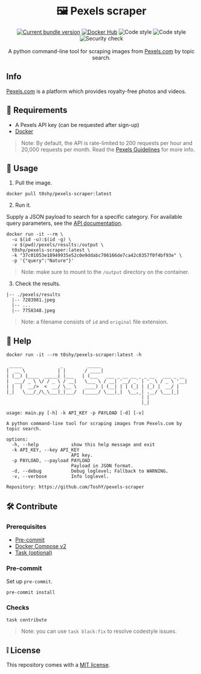 <h1 align="center"> 🖼️ Pexels scraper </h1>

<div align="center">
    <a href="https://hub.docker.com/r/t0shy/pexels-scraper/tags"><img src="https://img.shields.io/github/v/release/toshy/pexels-scraper?label=Release&sort=semver" alt="Current bundle version" /></a>
    <a href="https://hub.docker.com/r/t0shy/pexels-scraper"><img src="https://img.shields.io/badge/Docker%20Hub-t0shy%2Fpexels--scraper-blue" alt="Docker Hub" /></a>
    <img src="https://img.shields.io/github/actions/workflow/status/toshy/pexels-scraper/pylint.yml?branch=master&label=Pylint" alt="Code style">
    <img src="https://img.shields.io/badge/Code%20Style-PEP8-orange.svg" alt="Code style" />
    <img src="https://img.shields.io/github/actions/workflow/status/toshy/pexels-scraper/security.yml?branch=master&label=Security%20check" alt="Security check" />
    <br /><br />
A python command-line tool for scraping images from <a href="https://www.pexels.com/">Pexels.com</a> by topic search.
</div>

## Info

[Pexels.com](https://www.pexels.com/) is a platform which provides royalty-free photos and videos.

## 🧰 Requirements

* A Pexels API key (can be requested after sign-up)
* [Docker](https://docs.docker.com/get-docker/)

> Note: By default, the API is rate-limited to 200 requests per hour and 20,000 requests per month.
> Read the [Pexels Guidelines](https://www.pexels.com/api/documentation/#guidelines) for more info.

## 🐋 Usage

1. Pull the image.

```shell
docker pull t0shy/pexels-scraper:latest
```

2. Run it.

Supply a JSON payload to search for a specific category. For available query parameters, see
the [API documentation](https://www.pexels.com/api/documentation/#photos-search).

```shell
docker run -it --rm \
  -u $(id -u):$(id -g) \
  -v $(pwd)/pexels/results:/output \
  t0shy/pexels-scraper:latest \
  -k "37c01053e18949935e52c0e9ddabc706166de7ca42c8357f0f4bf93e" \
  -p '{"query":"Nature"}'
```

> Note: make sure to mount to the `/output` directory on the container.

3. Check the results.

```text
|-- ./pexels/results
  |-- 7203981.jpeg
  |-- ...
  |-- 7758348.jpeg
```

> Note: a filename consists of `id` and `original` file extension.

## 🙋 Help

```shell
docker run -it --rm t0shy/pexels-scraper:latest -h
```

```text
 _____              _         _____
|  __ \            | |       / ____|
| |__) |____  _____| |___   | (___   ___ _ __ __ _ _ __   ___ _ __
|  ___/ _ \ \/ / _ \ / __|   \___ \ / __| '__/ _` | '_ \ / _ \ '__|
| |  |  __/>  <  __/ \__ \   ____) | (__| | | (_| | |_) |  __/ |
|_|   \___/_/\_\___|_|___/  |_____/ \___|_|  \__,_| .__/ \___|_|
                                                  | |
                                                  |_|

usage: main.py [-h] -k API_KEY -p PAYLOAD [-d] [-v]

A python command-line tool for scraping images from Pexels.com by topic search.

options:
  -h, --help            show this help message and exit
  -k API_KEY, --key API_KEY
                        API key.
  -p PAYLOAD, --payload PAYLOAD
                        Payload in JSON format.
  -d, --debug           Debug loglevel; Fallback to WARNING.
  -v, --verbose         Info loglevel.

Repository: https://github.com/ToshY/pexels-scraper
```

## 🛠️ Contribute

### Prerequisites

* [Pre-commit](https://pre-commit.com/#installation)
* [Docker Compose v2](https://docs.docker.com/compose/install/)
* [Task (optional)](https://taskfile.dev/installation/)

### Pre-commit

Set up `pre-commit`.

```shell
pre-commit install
```

### Checks

```shell
task contribute
```

> Note: you can use `task black:fix` to resolve codestyle issues.

## ❕ License

This repository comes with a [MIT license](./LICENSE).
